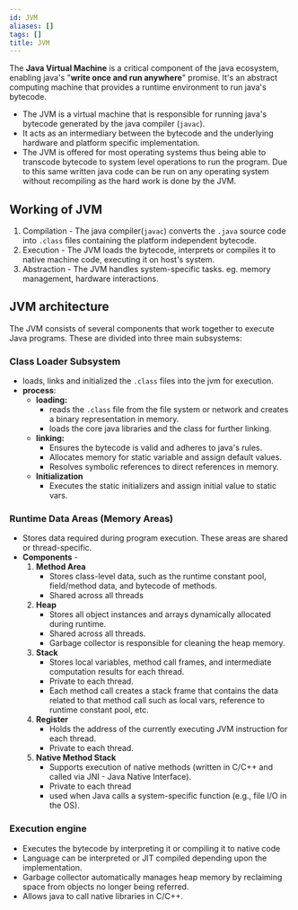 ```yaml
---
id: JVM
aliases: []
tags: []
title: JVM
---
```


The **Java Virtual Machine** is a critical component of the java ecosystem, enabling java's "**write once and run anywhere**" promise. It's an abstract computing machine that provides a runtime environment to run java's bytecode.

- The JVM is a virtual machine that is responsible for running java's bytecode generated by the java compiler (`javac`).
- It acts as an intermediary between the bytecode and the underlying hardware and platform specific implementation.
- The JVM is offered for most operating systems thus being able to transcode bytecode to system level operations to run the program. Due to this same written java code can be run on any operating system without recompiling as the hard work is done by the JVM.

## Working of JVM
1. Compilation - The java compiler(`javac`) converts the `.java` source code into `.class` files containing the platform independent bytecode.
2. Execution - The JVM loads the bytecode, interprets or compiles it to native machine code, executing it on host's system.
3. Abstraction - The JVM handles system-specific tasks. eg. memory management, hardware interactions.

## JVM architecture
The JVM consists of several components that work together to execute Java programs. These are divided into three main subsystems:

### Class Loader Subsystem
- loads, links and initialized the `.class` files into the jvm for execution.
- **process**: 
    - **loading:** 
        - reads the `.class` file from the file system or network and creates a binary representation in memory.
        - loads the core java libraries and the class for further linking.
    - **linking:**
        - Ensures the bytecode is valid and adheres to java's rules.
        - Allocates memory for static variable and assign default values.
        - Resolves symbolic references to direct references in memory.
    - **Initialization**
        - Executes the static initializers and assign initial value to static vars.

### Runtime Data Areas (Memory Areas)
- Stores data required during program execution. These areas are shared or thread-specific.
- **Components** - 
    1. **Method Area**
        - Stores class-level data, such as the runtime constant pool, field/method data, and bytecode of methods.
        - Shared across all threads
    2. **Heap** 
        - Stores all object instances and arrays dynamically allocated during runtime.
        - Shared across all threads.
        - Garbage collector is responsible for cleaning the heap memory.
    3. **Stack**
        - Stores local variables, method call frames, and intermediate computation results for each thread.
        - Private to each thread.
        - Each method call creates a stack frame that contains the data related to that method call such as local vars, reference to runtime constant pool, etc.
    4. **Register**
        - Holds the address of the currently executing JVM instruction for each thread.
        - Private to each thread.
    5. **Native Method Stack**
        - Supports execution of native methods (written in C/C++ and called via JNI - Java Native Interface).
        - Private to each thread
        - used when Java calls a system-specific function (e.g., file I/O in the OS).

### Execution engine
- Executes the bytecode by interpreting it or compiling it to native code
- Language can be interpreted or JIT compiled depending upon the implementation.
- Garbage collector automatically manages heap memory by reclaiming space from objects no longer being referred.
- Allows java to call native libraries in C/C++.
    
